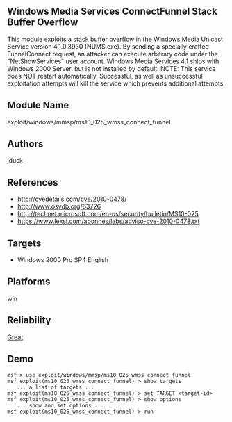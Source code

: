 ## Windows Media Services ConnectFunnel Stack Buffer Overflow

This module exploits a stack buffer overflow in the Windows 
Media Unicast Service version 4.1.0.3930 (NUMS.exe). By 
sending a specially crafted FunnelConnect request, an 
attacker can execute arbitrary code under the 
"NetShowServices" user account. Windows Media Services 4.1 
ships with Windows 2000 Server, but is not installed by 
default. NOTE: This service does NOT restart automatically. 
Successful, as well as unsuccessful exploitation attempts 
will kill the service which prevents additional attempts.


## Module Name
exploit/windows/mmsp/ms10_025_wmss_connect_funnel

## Authors
jduck


## References
* http://cvedetails.com/cve/2010-0478/
* http://www.osvdb.org/63726
* http://technet.microsoft.com/en-us/security/bulletin/MS10-025
* https://www.lexsi.com/abonnes/labs/adviso-cve-2010-0478.txt



## Targets
* Windows 2000 Pro SP4 English


## Platforms
win

## Reliability
[Great](https://github.com/rapid7/metasploit-framework/wiki/Exploit-Ranking)

## Demo

```
msf > use exploit/windows/mmsp/ms10_025_wmss_connect_funnel
msf exploit(ms10_025_wmss_connect_funnel) > show targets
   ... a list of targets ...
msf exploit(ms10_025_wmss_connect_funnel) > set TARGET <target-id>
msf exploit(ms10_025_wmss_connect_funnel) > show options
   ... show and set options ...
msf exploit(ms10_025_wmss_connect_funnel) > run
```
    
    
